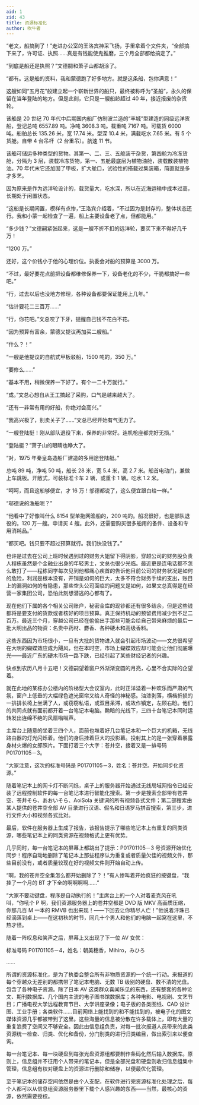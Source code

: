 ```yaml
---
aid: 1
zid: 43
title: 资源标准化
author: 吹牛者
---
```


“老文，船搞到了！”走进办公室的王洛宾神采飞扬，手里拿着个文件夹，“全部搞下来了，许可证、执照……真是有钱能使鬼推磨，三个月全部都给搞定了。”

“到底是船还是执照？”文德嗣和萧子山都胡涂了。

“都有。这是船的资料，我和蒙德跑了好多地方。就是这条船，包你满意！”

这艘如同“五月花”般建立起一个崭新世界的船只，最终被称呼为“圣船”，永久的保留在当年登陆的地方。但是此刻，它只是一艘船龄超过 40 年，接近报废的杂货轮。

该船是 20 世纪 70 年代中后期国内船厂仿制波兰造的“丰城”型建造的同级远洋货船，登记总吨 6557.89 吨。净吨 3608.3 吨。载重吨 7167 吨。可载货 6000 吨。船舶总长 135.26 米，宽 17.74 米。型深 10.4 米，满载吃水 7.65 米。有 5 个货舱。自带 4 台吊杆（2 台重吊）。航速 11 节。

该船可储运多种类型的货物。其第一、二、三、五舱装干杂货，第四舱为冷冻货舱，分隔为 3 层，装载冷冻货物，第一、五舱最底层为植物油舱，装载散装植物油。70 年代末它还加固了甲板，扩大舱口，试验性的搭载过集装箱，简直就是多才多艺。

因为原来是作为远洋轮设计的，载货量大，吃水深，所以在近海运输中成本过高，长期处于闲置状态。

“这船是长期闲置，模样有点惨，”王洛宾介绍着，“不过因为是封存的，整体状态还行。我和小蒙一起检查了一遍，船上主要设备老了点，但都能用。”

“多少钱？”文德嗣紧张起来，这是一艘不折不扣的远洋轮，要买下来不得好几千万！

“1200 万。”

还好，这个价钱小于他的心理价位。执委会对船的预算是 3000 万。

“不过，最好要花点前把设备都维修保养一下，设备老化的不少，干脆都搞好一些吧。”

“行，过去以后也没地方修理，各种设备都要保证能用上几年。”

“估计要花二三百万……”

“行，你花吧。”文总咬了下牙，提醒自己钱不花白不花。

“因为预算有富余，蒙德又提议再加买二艘船。”

“什么？！”

“一艘是他提议的自航式甲板驳船，1500 吨的，350 万。”

“要修么……”

“基本不用，稍微保养一下好了。有个一二十万就行。”

“成。”文总心想自从王工搞起了采购，口气是越来越大了。

“还有一非常有用的好船，你绝对会高兴。”

“我高兴极了，别卖关子了……”文总已经开始有气无力了。

“一艘登陆挺！刚从部队退役下来，保养的非常好。连机枪座都完好无损。”

“登陆艇？”萧子山的眼睛也睁大了。

“对，1975 年秦皇岛造船厂建造的多用途登陆艇。”

总吨 89 吨，净吨 50 吨，船长 28 米，宽 5.4 米，高 2.7 米。船首电动门，兼做上车跳板。开敞式，可装标准卡车 2 辆，或重卡 1 辆。吃水 1.2 米。

“呵呵，而且这船够便宜，才 16 万！邬德都说了，这么便宜跟白给一样。”

“邬德说的渔船呢？”

“他看中了好像叫什么 8154 型单拖网渔船的，200 吨的。船况很好，也是部队退役的。120 万一艘。申请买 4 艘。此外，还需要购买很多船用的备件、设备和专用消耗品。”

“都买吧。钱只要不超过预算就行。我们快没钱了。”

也许是过去在公司上班时候遇到过的财务大姐留下得阴影，穿越公司的财务股负责人程栋虽然是个金融业出身的年轻男士，文总也很少光临。最近更是连电话都不怎么敢打了——程栋同学每次见到他都痛心疾首的告诉他目前公司的财务状况是如何的危险，利润是根本没有，开销是如何的巨大，太多不符合财务手续的支出，账目上的漏洞如何的有隐患，那些空头公司面临的问题又是如何，如果文总真得是在经营一家集团公司，恐怕此刻想潜逃的心都有了。

现在他们下属的各个相关公司账户，秘密金库的现钞都还有很多结余，但是这些钱都将是要支付的货款或者核好的项目预算。真正保持机动的预留费用减少到不足二百万。最近三个月，穿越公司已经在偷偷出手那些可能会给自己带来麻烦的最后一批大明出品的物资：名贵中药材、麝香、各种硬木和高级香料。

这些东西因为市场很小，一旦有大批的货物进入就会引起市场波动——文总很希望在大明的蝴蝶效应成为飓风，但在本时空，市场上蝴蝶效应却可能会让他们彻底曝光——最近广东的硬木市场一路下跌，已经引起了某些财经记者的兴趣。

快点到农历八月十五吧！文德嗣望着窗户外渐渐变圆的月亮，心里不合实际的企望着。

就在此地的某栋办公楼内的阶梯型大会议室内，此时正洋溢着一种欢乐而严肃的气氛，窗户上低垂的大幅绿色遮光窗帘又给人奇怪的神秘感。油漆剥落，横档折损的一排排长椅上坐满了人，或窃窃私语，或双目呆滞，或故作镇定，左顾右盼。他们的共同点就有面前都开着一台笔记本电脑。黝暗的光线下，三四十台笔记本同时运转发出连绵不绝的风扇嗡嗡声。

主席台上随意的坐着三四个人，面前也堆着好几台笔记本和一个巨大的机箱，无线路由器的灯光闪烁着。他们的身后挂着巨大的投影幕。投射其上的是一张穿着暴露身材火爆的女郎照片。下面打着三个大字：苍井空，接着又是一排号码 P01701105－3。

“大家注意，这次的标准号码是 P01701105－3，姓名：苍井空。开始同步化资源。”

随着笔记本上的网卡灯不断闪烁，桌子上的服务器开始通过无线局域网指令已经安装了远程控制软件的每一台笔记本进行智能化搜索。第一步是搜索全部带有苍井空、苍井そら、あおいそら、AoiSola 关键词的所有视频各式文件；第二部搜索由某人提供的苍井空全部 AV 目录进行汉语、假名和日语罗马拼音搜索，第三步，进行文件大小和视频各式比对。

最后，软件在服务器上生成了报告，该报告提示了哪些笔记本上有重复的同类资源，哪些笔记本上的同类资源在视频格式上更有优势。

几乎同时，每一台笔记本的屏幕上都跳出了提示：P01701105－3 号资源开始优化同步！程序自动地删除了笔记本上那些程序认为重复或者质量欠佳的视频文件，那些目前没有，或者质量较现在好的视频文件则开始自动上传。

“啊，我的苍井空全集怎么都开始删除了？！”有人惨叫着开始疯狂的按键盘，“我挂了一个月的 BT 才下全的啊啊啊啊……”

“大家不要动键盘，程序是自动执行的！”主席台上的一个人对着麦克风在吼叫，“你吼个 P 啊，我们资源服务器上的苍井空都是 DVD 版 MKV 高画质压缩，你那几百 M 一本的 RMVB 也出来现！——下回去让你精尽人亡！”他说着汗珠已经滴落到桌上——在这初秋的时节，同几十个男人和他们的电脑一起窝在这里，不热才怪。

随着一阵叹息和笑声之后，屏幕上又出现了下一位 AV 女优：

标准号码 P01701105－4，姓名：朝美穗香，Mihiro，みひろ

……

所谓的资源标准化，是为了执委会整合所有非物质资源的一个统一行动。来报道的每个穿越众无差别的都携带了笔记本电脑、无数 TB 级别的硬盘、数不清的光盘。包含了各种电子资源。除了日本 AV 这类群众喜闻乐见的东西，还有整套的各种论文、期刊数据库、几个国内主流的电子图书馆数据库；各种电影、电视剧、文艺节目；广播电视大学远程教育节目、大学讲座录像；电子版的各类图纸、CAD 设计图、工业手册；各类软件……目前网络上能找到的和不能找到的，被电子化的图文媒体资源几乎都被带到了这里。这些海量的信息被分散在许多载体上，即有大量的重复浪费了空间又不够安全。因此由信息组负责，对每一批次报道人员带来的此类资源统一检查、归类、优化和备份，分门别类的进行归类编目，做出索引来以便查询。

每一台笔记本、每一块硬盘到每张光盘资源组都要制作条码化然后输入数据库。原则上，信息组并不征用个人带来的笔记本，但是全部光盘和硬盘则收归信息组集中管理，信息组有权对硬盘上的资源进行删除和储存，以便最优化管理。

至于笔记本的储存空间依然是由个人支配，在软件进行完资源标准化处理之后，每个人都可以从信息组资源服务器里下载个人感兴趣的东西——当然，最核心的资源，依然需要授权。
